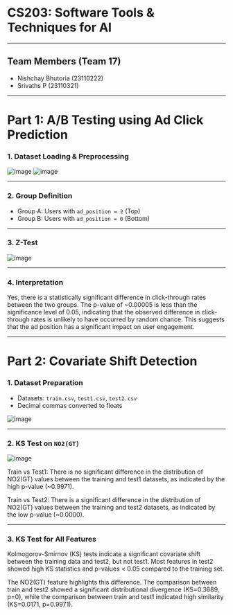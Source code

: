 # CS203: Software Tools & Techniques for AI  

---

## Team Members (Team 17)
- Nishchay Bhutoria (23110222)  
- Srivaths P (23110321)

---

# Part 1: A/B Testing using Ad Click Prediction

### 1. Dataset Loading & Preprocessing

![image](https://github.com/user-attachments/assets/d117469c-f298-42c2-ba80-ced1c11e17df)
![image](https://github.com/user-attachments/assets/8c5eeaf6-83ad-4b29-8dd0-6b4d08da7674)

---

### 2. Group Definition
- Group A: Users with `ad_position = 2` (Top)  
- Group B: Users with `ad_position = 0` (Bottom)

---

### 3. Z-Test

![image](https://github.com/user-attachments/assets/3e723d97-18f3-4d35-9ab4-86a0d807f774)

---

### 4. Interpretation

Yes, there is a statistically significant difference in click-through rates between the two groups. The p-value of ~0.00005 is less than the significance level of 0.05, indicating that the observed difference in click-through rates is unlikely to have occurred by random chance. This suggests that the ad position has a significant impact on user engagement.

---

# Part 2: Covariate Shift Detection

### 1. Dataset Preparation
- Datasets: `train.csv`, `test1.csv`, `test2.csv`
- Decimal commas converted to floats

![image](https://github.com/user-attachments/assets/50b7e3e5-48ae-4933-8d7c-14a6f033f041)

---

### 2. KS Test on `NO2(GT)`

![image](https://github.com/user-attachments/assets/c1f6a98f-344d-470a-b5a4-7117c05f6f10)

Train vs Test1: There is no significant difference in the distribution of NO2(GT) values between the training and test1 datasets, as indicated by the high p-value (~0.9971).

Train vs Test2: There is a significant difference in the distribution of NO2(GT) values between the training and test2 datasets, as indicated by the low p-value (~0.0000).

---

### 3. KS Test for All Features

Kolmogorov-Smirnov (KS) tests indicate a significant covariate shift between the training data and test2, but not test1. Most features in test2 showed high KS statistics and p-values < 0.05 compared to the training set.

The NO2(GT) feature highlights this difference. The comparison between train and test2 showed a significant distributional divergence (KS=0.3689, p=0), while the comparison between train and test1 indicated high similarity (KS=0.0171, p=0.9971).
